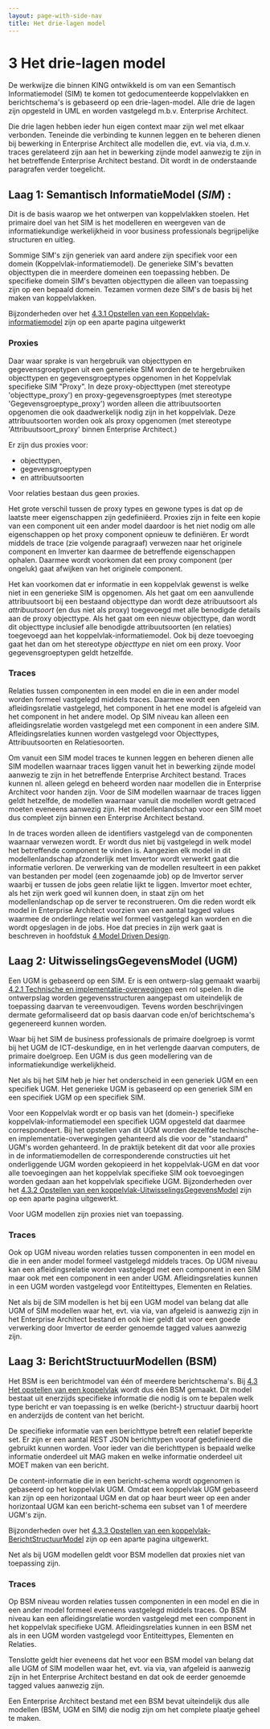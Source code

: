 ```yaml
---
layout: page-with-side-nav
title: Het drie-lagen model
---
```

# 3 Het drie-lagen model

De werkwijze die binnen KING ontwikkeld is om van een Semantisch Informatiemodel (SIM) te komen tot gedocumenteerde koppelvlakken en  berichtschema's is gebaseerd op een drie-lagen-model. Alle drie de lagen zijn opgesteld in UML en worden vastgelegd m.b.v. Enterprise Architect.

Die drie lagen hebben ieder hun eigen context maar zijn wel met elkaar verbonden. Teneinde die verbinding te kunnen leggen en te beheren dienen bij bewerking in Enterprise Architect alle modellen die, evt. via via, d.m.v. traces gerelateerd zijn aan het in bewerking zijnde model aanwezig te zijn in het betreffende Enterprise Architect bestand. Dit wordt in de onderstaande paragrafen verder toegelicht.

##  Laag 1: Semantisch InformatieModel (*SIM*) :

Dit is de basis waarop we het ontwerpen van koppelvlakken stoelen. Het primaire doel van het SIM is het modelleren en weergeven van de informatiekundige werkelijkheid in voor business professionals begrijpelijke structuren en uitleg.

Sommige SIM's zijn generiek van aard andere zijn specifiek voor een domein (Koppelvlak-informatiemodel). De generieke SIM's bevatten objecttypen die in meerdere domeinen een toepassing hebben. De specifieke domein SIM's bevatten objecttypen die alleen van toepassing zijn op een bepaald domein. Tezamen vormen deze SIM's de basis bij het maken van koppelvlakken.  

Bijzonderheden over het [4.3.1 Opstellen van een Koppelvlak-informatiemodel](Opstellen-koppelvlakSIM.md) zijn op een aparte pagina uitgewerkt

### Proxies

Daar waar sprake is van hergebruik van objecttypen en gegevensgroeptypen uit een generieke SIM worden de te hergebruiken objecttypen en gegevensgroeptypes opgenomen in het Koppelvlak specifieke SIM "Proxy".  In deze proxy-objecttypen (met stereotype 'objecttype_proxy') en proxy-gegevensgroeptypes (met stereotype 'Gegevensgroeptype_proxy') worden alleen die attribuutsoorten opgenomen die ook daadwerkelijk nodig zijn in het koppelvlak. Deze attribuutsoorten worden ook als proxy opgenomen (met stereotype 'Attribuutsoort_proxy' binnen Enterprise Architect.)

Er zijn dus proxies voor:
* objecttypen,
* gegevensgroeptypen
* en attribuutsoorten

Voor relaties bestaan dus geen proxies.

Het grote verschil tussen de proxy types en gewone types is dat op de laatste meer eigenschappen zijn gedefiniëerd. Proxies zijn in feite een kopie van een component uit een ander model daardoor is het niet nodig om alle eigenschappen op het proxy component opnieuw te definiëren. Er wordt middels de trace (zie volgende paragraaf) verwezen naar het originele component en Imverter kan daarmee de betreffende eigenschappen ophalen. Daarmee wordt voorkomen dat een proxy component (per ongeluk) gaat afwijken van het originele component.

Het kan voorkomen dat er informatie in een koppelvlak gewenst is welke niet in een generieke SIM is opgenomen.
Als het gaat om een aanvullende attribuutsoort bij een bestaand objecttype dan wordt deze atribuutsoort als *attribuutsoort* (en dus niet als proxy) toegevoegd met alle benodigde details aan de proxy objecttype.
Als het gaat om een nieuw objecttype, dan wordt dit objecttype inclusief alle benodigde attribuutsoorten (en relaties) toegevoegd aan het koppelvlak-informatiemodel. Ook bij deze toevoeging gaat het dan om het stereotype *objecttype* en niet om een proxy.
Voor gegevensgroeptypen geldt hetzelfde.

### Traces

Relaties tussen componenten in een model en die in een ander model worden formeel vastgelegd middels traces.
Daarmee wordt een afleidingsrelatie vastgelegd, het component in het ene model is afgeleid van het component in het andere model.
Op SIM niveau kan alleen een afleidingsrelatie worden vastgelegd met een component in een andere SIM. Afleidingsrelaties kunnen worden vastgelegd voor Objecttypes, Attribuutsoorten en Relatiesoorten.

Om vanuit een SIM model traces te kunnen leggen en beheren dienen alle SIM modellen waarnaar traces liggen vanuit het in bewerking zijnde model aanwezig te zijn in het betreffende Enterprise Architect bestand. Traces kunnen nl. alleen gelegd en beheerd worden naar modellen die in Enterprise Architect voor handen zijn. Voor de SIM modellen waarnaar de traces liggen geldt hetzelfde, de modellen waarnaar vanuit die modellen wordt getraced moeten eveneens aanwezig zijn. Het modellenlandschap voor een SIM moet dus compleet zijn binnen een Enterprise Architect bestand.

In de traces worden alleen de identifiers vastgelegd van de componenten waarnaar verwezen wordt. Er wordt dus niet bij vastgelegd in welk model het betreffende component te vinden is. Aangezien elk model in dit modellenlandschap afzonderlijk met Imvertor wordt verwerkt gaat die informatie verloren. De verwerking van de modellen resulteert in een pakket van bestanden per model (een zogenaamde job) op de Imvertor server waarbij er tussen de jobs geen relatie lijkt te liggen. Imvertor moet echter, als het zijn werk goed wil kunnen doen, in staat zijn om het modellenlandschap op de server te reconstrueren. Om die reden wordt elk model in Enterprise Architect voorzien van een aantal tagged values waarmee de onderlinge relatie wel formeel vastgelegd kan worden en die wordt opgeslagen in de jobs.
Hoe dat precies in zijn werk gaat is beschreven in hoofdstuk  [4 Model Driven Design](./ModelDrivenDesign.md). 

## Laag 2: UitwisselingsGegevensModel (UGM)

Een UGM is gebaseerd op een SIM. Er is een ontwerp-slag gemaakt waarbij [4.2.1 Technische en implementatie-overwegingen](./Technische-en-implementatieoverwegingen.md) een rol spelen. In die ontwerpslag worden gegevensstructuren aangepast om uiteindelijk de toepassing daarvan te vereenvoudigen. Tevens worden beschrijvingen dermate geformaliseerd dat op basis daarvan code en/of berichtschema's gegenereerd kunnen worden.

Waar bij het SIM de business professionals de primaire doelgroep is vormt bij het UGM de ICT-deskundige, en in het verlengde daarvan computers, de primaire doelgroep. Een UGM is dus geen modellering van de informatiekundige werkelijkheid.

Net als bij het SIM heb je hier het onderscheid in een generiek UGM en een specifiek UGM.
Het generieke UGM is gebaseerd op een generiek SIM en een specifiek UGM op een specifiek SIM.

Voor een Koppelvlak wordt er op basis van het (domein-) specifieke koppelvlak-informatiemodel een specifiek UGM opgesteld dat daarmee correspondeert. Bij het opstellen van dit UGM worden dezelfde technische- en implementatie-overwegingen gehanteerd als die voor de "standaard" UGM's worden gehanteerd. In de praktijk betekent dit dat voor alle proxies in de informatiemodellen de corresponderende constructies uit het onderliggende UGM worden gekopieerd in het koppelvlak-UGM en dat voor alle toevoegingen aan het koppelvlak specifieke SIM ook toevoegingen worden gedaan aan het koppelvlak specifieke UGM. Bijzonderheden over het [4.3.2 Opstellen van een koppelvlak-UitwisselingsGegevensModel](Opstellen-koppelvlakUGM.md) zijn op een aparte pagina uitgewerkt.

Voor UGM modellen zijn proxies niet van toepassing.

### Traces

Ook op UGM niveau worden relaties tussen componenten in een model en die in een ander model formeel vastgelegd middels traces.
Op UGM niveau kan een afleidingsrelatie worden vastgelegd met een component in een SIM maar ook met een component in een ander UGM. Afleidingsrelaties kunnen in een UGM worden vastgelegd voor Entiteittypes, Elementen en Relaties.

Net als bij de SIM modellen is het bij een UGM model van belang dat alle UGM of SIM modellen waar het, evt. via via, van afgeleid is aanwezig zijn in het Enterprise Architect bestand en ook hier geldt dat voor een goede verwerking door Imvertor de eerder genoemde tagged values aanwezig zijn.

## Laag 3: BerichtStructuurModellen (BSM)

Het BSM is een berichtmodel van één of meerdere berichtschema's. Bij [4.3 Het opstellen van een koppelvlak](./Opstellen-koppelvlak.md) wordt dus één BSM gemaakt. Dit model bestaat uit enerzijds specifieke informatie die nodig is om te bepalen welk type bericht er van toepassing is en welke (bericht-) structuur daarbij hoort en anderzijds de content van het bericht.

De specifieke informatie van een berichttype betreft een relatief beperkte set. Er zijn er een aantal REST JSON berichttypen vooraf gedefinieerd die gebruikt kunnen worden. Voor ieder van die berichttypen is bepaald welke informatie onderdeel uit MAG maken en welke informatie onderdeel uit MOET maken van een bericht.

De content-informatie die in een bericht-schema wordt opgenomen is gebaseerd op het koppelvlak UGM.
Omdat een koppelvlak UGM gebaseerd kan zijn op een horizontaal UGM en dat op haar beurt weer op een ander horizontaal UGM kan een bericht-schema een subset van 1 of meerdere UGM's zijn.

Bijzonderheden over het [4.3.3 Opstellen van een koppelvlak-BerichtStructuurModel](./Opstellen-koppelvlakBSM.md) zijn op een aparte pagina uitgewerkt.

Net als bij UGM modellen geldt voor BSM modellen dat proxies niet van toepassing zijn.

### Traces

Op BSM niveau worden relaties tussen componenten in een model en die in een ander model formeel eveneens vastgelegd middels traces. Op BSM niveau kan een afleidingsrelatie worden vastgelegd met een component in het koppelvlak specifieke UGM. Afleidingsrelaties kunnen in een BSM net als in een UGM worden vastgelegd voor Entiteittypes, Elementen en Relaties.

Tenslotte geldt hier eveneens dat het voor een BSM model van belang dat alle UGM of SIM modellen waar het, evt. via via, van afgeleid is aanwezig zijn in het Enterprise Architect bestand en dat ook de eerder genoemde tagged values aanwezig zijn.

Een Enterprise Architect bestand met een BSM bevat uiteindelijk dus alle modellen (BSM, UGM en SIM) die nodig zijn om het complete plaatje geheel te maken.
